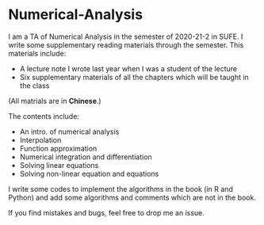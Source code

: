 # Numerical-Analysis
I am a TA of Numerical Analysis in the semester of 2020-21-2 in SUFE. I write some supplementary reading materials through the semester. This materials include:
- A lecture note I wrote last year when I was a student of the lecture
- Six supplementary materials of all the chapters which will be taught in the class

(All matrials are in **Chinese**.)

The contents include:
- An intro. of numerical analysis
- Interpolation
- Function approximation
- Numerical integration and differentiation
- Solving linear equations
- Solving non-linear equation and equations

I write some codes to implement the algorithms in the book (in R and Python) and add some algorithms and comments which are not in the book.

If you find mistakes and bugs, feel free to drop me an issue.
